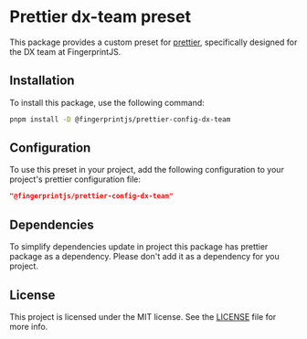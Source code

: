 # Prettier dx-team preset

This package provides a custom preset for [prettier](https://github.com/prettier/prettier), specifically designed for the DX team at FingerprintJS.

## Installation

To install this package, use the following command:

```bash
pnpm install -D @fingerprintjs/prettier-config-dx-team
```

## Configuration

To use this preset in your project, add the following configuration to your project's prettier configuration file:

```json
"@fingerprintjs/prettier-config-dx-team"
```

## Dependencies

To simplify dependencies update in project this package has prettier package as a dependency. Please don't add it as a dependency for you project.

## License

This project is licensed under the MIT license. See the [LICENSE](https://github.com/fingerprintjs/dx-team-toolkit/blob/main/LICENSE) file for more info.
